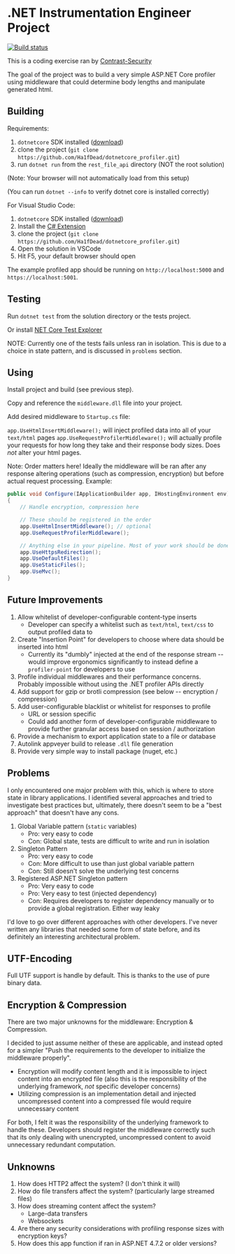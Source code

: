 # .NET Instrumentation Engineer Project

[![Build status](https://ci.appveyor.com/api/projects/status/pcgoxda2pmfwqc3j/branch/master?svg=true)](https://ci.appveyor.com/project/NathanLafferty/dotnetcore-profiler/branch/master)

This is a coding exercise ran by [Contrast-Security](https://contrast-security-oss.github.io/join-the-team/challenges.html)

The goal of the project was to build a very simple ASP.NET Core profiler using middleware that could determine body lengths and manipulate generated html.

## Building

Requirements:

1. `dotnetcore` SDK installed ([download](https://dotnet.microsoft.com/download))
2. clone the project (`git clone https://github.com/Ha1fDead/dotnetcore_profiler.git`)
3. run `dotnet run` from the `rest_file_api` directory (NOT the root solution)

(Note: Your browser will not automatically load from this setup)

(You can run `dotnet --info` to verify dotnet core is installed correctly)

For Visual Studio Code:

1. `dotnetcore` SDK installed ([download](https://dotnet.microsoft.com/download))
2. Install the [C# Extension](https://marketplace.visualstudio.com/items?itemName=ms-vscode.csharp)
3. clone the project (`git clone https://github.com/Ha1fDead/dotnetcore_profiler.git`)
4. Open the solution in VSCode
5. Hit F5, your default browser should open

The example profiled app should be running on `http://localhost:5000` and `https://localhost:5001`.

## Testing

Run `dotnet test` from the solution directory or the tests project.

Or install [NET Core Test Explorer](https://marketplace.visualstudio.com/items?itemName=formulahendry.dotnet-test-explorer)

NOTE: Currently one of the tests fails unless ran in isolation. This is due to a choice in state pattern, and is discussed in `problems` section.

## Using

Install project and build (see previous step).

Copy and reference the `middleware.dll` file into your project.

Add desired middleware to `Startup.cs` file:

`app.UseHtmlInsertMiddleware();` will inject profiled data into all of your `text/html` pages
`app.UseRequestProfilerMiddleware();` will actually profile your requests for how long they take and their response body sizes. Does *not* alter your html pages.

Note: Order matters here! Ideally the middleware will be ran after any response altering operations (such as compression, encryption) but before actual request processing. Example:

```C#
public void Configure(IApplicationBuilder app, IHostingEnvironment env)
{
    // Handle encryption, compression here

    // These should be registered in the order
    app.UseHtmlInsertMiddleware(); // optional
    app.UseRequestProfilerMiddleware();

    // Anything else in your pipeline. Most of your work should be done *after* the profiler, to ensure it gets profiled
    app.UseHttpsRedirection();
    app.UseDefaultFiles();
    app.UseStaticFiles();
    app.UseMvc();
}
```

## Future Improvements

1. Allow whitelist of developer-configurable content-type inserts
    - Developer can specify a whitelist such as `text/html`, `text/css` to output profiled data to
2. Create "Insertion Point" for developers to choose where data should be inserted into html
    - Currently its "dumbly" injected at the end of the response stream -- would improve ergonomics significantly to instead define a `profiler-point` for developers to use
3. Profile individual middlewares and their performance concerns. Probably impossible without using the .NET profiler APIs directly
4. Add support for gzip or brotli compression (see below -- encryption / compression)
5. Add user-configurable blacklist or whitelist for responses to profile
    - URL or session specific
    - Could add another form of developer-configurable middleware to provide further granular access based on session / authorization
6. Provide a mechanism to export application state to a file or database
7. Autolink appveyer build to release `.dll` file generation
8. Provide very simple way to install package (nuget, etc.)

## Problems

I only encountered one major problem with this, which is where to store state in library applications. I identified several approaches and tried to investigate best practices but, ultimately, there doesn't seem to be a "best approach" that doesn't have any cons.

1. Global Variable pattern (`static` variables)
    - Pro: very easy to code
    - Con: Global state, tests are difficult to write and run in isolation
2. Singleton Pattern
    - Pro: very easy to code
    - Con: More difficult to use than just global variable pattern
    - Con: Still doesn't solve the underlying test concerns
3. Registered ASP.NET Singleton pattern
    - Pro: Very easy to code
    - Pro: Very easy to test (injected dependency)
    - Con: Requires developers to register dependency manually or to provide a global registration. Either way leaky

I'd love to go over different approaches with other developers. I've never written any libraries that needed some form of state before, and its definitely an interesting architectural problem.

## UTF-Encoding

Full UTF support is handle by default. This is thanks to the use of pure binary data.

## Encryption & Compression

There are two major unknowns for the middleware: Encryption & Compression.

I decided to just assume neither of these are applicable, and instead opted for a simpler "Push the requirements to the developer to initialize the middleware properly".

- Encryption will modify content length and it is impossible to inject content into an encrypted file (also this is the responsibility of the underlying framework, *not* specific developer concerns)
- Utilizing compression is an implementation detail and injected uncompressed content into a compressed file would require unnecessary content

For both, I felt it was the responsibility of the underlying framework to handle these. Developers should register the middleware correctly such that its only dealing with unencrypted, uncompressed content to avoid unnecessary redundant computation.

## Unknowns

1. How does HTTP2 affect the system? (I don't think it will)
2. How do file transfers affect the system? (particularly large streamed files)
3. How does streaming content affect the system?
    - Large-data transfers
    - Websockets
4. Are there any security considerations with profiling response sizes with encryption keys?
5. How does this app function if ran in ASP.NET 4.7.2 or older versions?